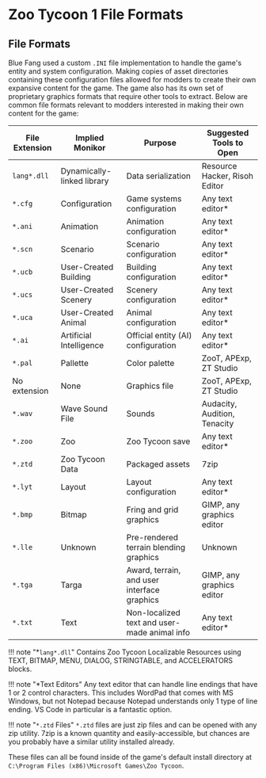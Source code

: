 # Zoo Tycoon 1 File Formats

## File Formats

Blue Fang used a custom `.INI` file implementation to handle the game's entity and system configuration. Making copies of asset directories containing these configuration files allowed for modders to create their own expansive content for the game. The game also has its own set of proprietary graphics formats that require other tools to extract. Below are common file formats relevant to modders interested in making their own content for the game:

| File Extension | Implied Monikor | Purpose | Suggested Tools to Open |
| -------------- | --------------- | ------- | ------------- |
| `lang*.dll`         | Dynamically-linked library | Data serialization | Resource Hacker, Risoh Editor |
| `*.cfg`             | Configuration | Game systems configuration | Any text editor* |
| `*.ani`             | Animation | Animation configuration | Any text editor* |
| `*.scn`             | Scenario | Scenario configuration | Any text editor* |
| `*.ucb`             | User-Created Building | Building configuration | Any text editor* |
| `*.ucs`             | User-Created Scenery | Scenery configuration | Any text editor* |
| `*.uca`             | User-Created Animal | Animal configuration | Any text editor* |
| `*.ai`              | Artificial Intelligence | Official entity (AI) configuration | Any text editor* |
| `*.pal`             | Pallette | Color palette                | ZooT, APExp, ZT Studio |
| No extension        | None | Graphics file | ZooT, APExp, ZT Studio  |
| `*.wav`             | Wave Sound File | Sounds | Audacity, Audition, Tenacity |
| `*.zoo`             | Zoo | Zoo Tycoon save | Any text editor* |
| `*.ztd`            | Zoo Tycoon Data | Packaged assets  | 7zip |
| `*.lyt`             | Layout | Layout configuration | Any text editor* |
| `*.bmp`             | Bitmap | Fring and grid graphics | GIMP, any graphics editor |
| `*.lle`             | Unknown | Pre-rendered terrain blending graphics | Unknown |
| `*.tga`             | Targa | Award, terrain, and user interface graphics | GIMP, any graphics editor |
| `*.txt`             | Text | Non-localized text and user-made animal info | Any text editor* |

!!! note "*`lang*.dll`"
    Contains Zoo Tycoon Localizable Resources using TEXT, BITMAP, MENU, DIALOG, STRINGTABLE, and ACCELERATORS blocks.

!!! note "*Text Editors"
    Any text editor that can handle line endings that have 1 or 2 control characters. This includes WordPad that comes with MS Windows, but not Notepad because Notepad understands only 1 type of line ending. VS Code in particular is a fantastic option.

!!! note "`*.ztd` Files"
    `*.ztd` files are just zip files and can be opened with any zip utility. 7zip is a known quantity and easily-accessible, but chances are you probably have a similar utility installed already.

These files can all be found inside of the game's default install directory at `C:\Program Files (x86)\Microsoft Games\Zoo Tycoon`.
